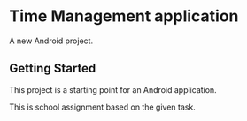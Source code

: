 # Time Management application

A new Android project.

## Getting Started

This project is a starting point for an Android application.

This is school assignment based on the given task.
